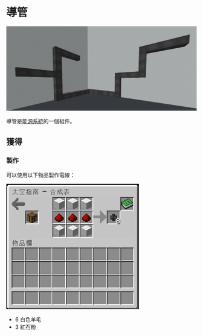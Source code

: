 # 導管

![](<../.gitbook/assets/image (220) (1).png>)

導管是[能源系統](../space/energy-systems.md)的一個組件。

## 獲得

### 製作

可以使用以下物品製作電線：

![](<../.gitbook/assets/image (214) (1).png>)

* 6 白色羊毛
* 3 紅石粉
